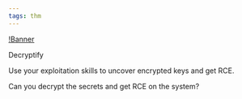 ```yaml
---
tags: thm
---
```


[!Banner](../uploads/decryptify.png)

Decryptify

Use your exploitation skills to uncover encrypted keys and get RCE.

Can you decrypt the secrets and get RCE on the system? 